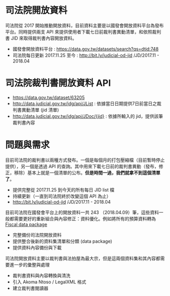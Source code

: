 # 司法院開放資料

司法院從 2017 開始推動開放資料，目前資料主要是以國發會開放資料平台為發布平台。同時提供兩支 API 來提供使用者下載七日前裁判書異動清單，和依照裁判書 JID 來取得裁判書內容開放資料。

- 國發會開放資料平台 : https://data.gov.tw/datasets/search?qs=dtid:748
- 司法院每日更新 2017.11.25 至今 : http://bit.ly/judicial-od-jid /JD/2017.11 - 2018.04

# 司法院裁判書開放資料 API
- https://data.gov.tw/dataset/63205
- http://data.judicial.gov.tw/jdg/api/JList : 依據當日日期提供7日前當日之裁判書異動清單 (jid 清單)
- http://data.judicial.gov.tw/jdg/api/JDoc/{jid} : 依據所輸入的 jid，提供該筆裁判書內容

# 問題與需求

目前司法院的裁判書以兩種方式發布。一個是每個月的打包壓縮檔（目前暫時停止提供），另一個是透過 API 的查詢。其中用來下載七日前的裁判書異動（發布，修正，移除）基本上就是一個清單的公布。**但是時間一過，我們就拿不到這個清單了**。

- 提供完整從 2017.11.25 到今天的所有每日 JID list 檔
- 持續更新（一直到司法院終於改變這個 API 為止）
- http://bit.ly/judicial-od-jid /JD/2017.11 - 2018.04

目前司法院在國發會平台上的開放資料一共 243 （2018.04.09）筆，這些資料一般都需要更好的重新組合與內容修正：資料優化。例如將所有的預算資料轉為 [Fiscal data package](https://frictionlessdata.io/specs/fiscal-data-package/)

- 完整備份司法院開放資料
- 提供整合後新的資料集清單和分類 (data package)
- 提供資料內容備份與下載

司法院開放資料主要以裁判書與法拍屋為最大宗，但是這兩個資料集和其內容都需要進一步的彙整與處理

- 裁判書資料與內容轉換與清洗
- 引入 Akoma Ntoso / LegalXML 格式
- 建立裁判書閱讀器


